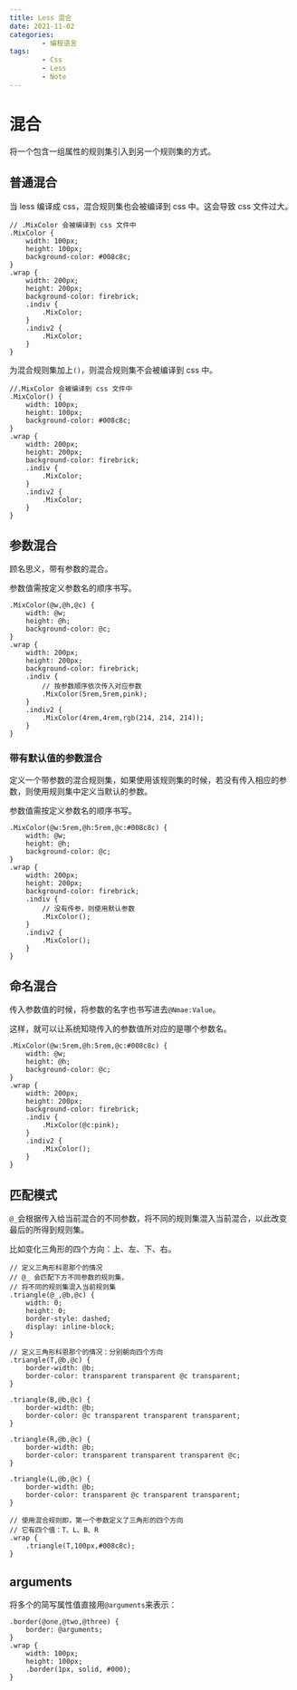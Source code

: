 ```yaml
---
title: Less 混合
date: 2021-11-02
categories:
        - 编程语言
tags:
        - Css
        - Less
        - Note
---
```


# 混合

将一个包含一组属性的规则集引入到另一个规则集的方式。

## 普通混合

当 less 编译成 css，混合规则集也会被编译到 css 中。这会导致 css 文件过大。

```less
// .MixColor 会被编译到 css 文件中
.MixColor {
	width: 100px;
	height: 100px;
	background-color: #008c8c;
}
.wrap {
	width: 200px;
	height: 200px;
	background-color: firebrick;
	.indiv {
		.MixColor;
	}
	.indiv2 {
		.MixColor;
	}
}
```

为混合规则集加上`()`，则混合规则集不会被编译到 css 中。

```less
//.MixColor 会被编译到 css 文件中
.MixColor() {
	width: 100px;
	height: 100px;
	background-color: #008c8c;
}
.wrap {
	width: 200px;
	height: 200px;
	background-color: firebrick;
	.indiv {
		.MixColor;
	}
	.indiv2 {
		.MixColor;
	}
}
```

## 参数混合

顾名思义，带有参数的混合。

参数值需按定义参数名的顺序书写。

```less
.MixColor(@w,@h,@c) {
	width: @w;
	height: @h;
	background-color: @c;
}
.wrap {
	width: 200px;
	height: 200px;
	background-color: firebrick;
	.indiv {
		// 按参数顺序依次传入对应参数
		.MixColor(5rem,5rem,pink);
	}
	.indiv2 {
		.MixColor(4rem,4rem,rgb(214, 214, 214));
	}
}
```

### 带有默认值的参数混合

定义一个带参数的混合规则集，如果使用该规则集的时候，若没有传入相应的参数，则使用规则集中定义当默认的参数。

参数值需按定义参数名的顺序书写。

```less
.MixColor(@w:5rem,@h:5rem,@c:#008c8c) {
	width: @w;
	height: @h;
	background-color: @c;
}
.wrap {
	width: 200px;
	height: 200px;
	background-color: firebrick;
	.indiv {
		// 没有传参，则使用默认参数
		.MixColor();
	}
	.indiv2 {
		.MixColor();
	}
}
```

## 命名混合

传入参数值的时候，将参数的名字也书写进去`@Nmae:Value`。

这样，就可以让系统知晓传入的参数值所对应的是哪个参数名。

```less
.MixColor(@w:5rem,@h:5rem,@c:#008c8c) {
	width: @w;
	height: @h;
	background-color: @c;
}
.wrap {
	width: 200px;
	height: 200px;
	background-color: firebrick;
	.indiv {
		.MixColor(@c:pink);
	}
	.indiv2 {
		.MixColor();
	}
}
```

## 匹配模式

`@_`会根据传入给当前混合的不同参数，将不同的规则集混入当前混合，以此改变最后的所得到规则集。

比如变化三角形的四个方向：上、左、下、右。

```less
// 定义三角形科恩那个的情况
// @_ 会匹配下方不同参数的规则集，
// 将不同的规则集混入当前规则集
.triangle(@_,@b,@c) {
	width: 0;
	height: 0;
	border-style: dashed;
	display: inline-block;
}

// 定义三角形科恩那个的情况：分别朝向四个方向
.triangle(T,@b,@c) {
	border-width: @b;
	border-color: transparent transparent @c transparent;
}

.triangle(B,@b,@c) {
	border-width: @b;
	border-color: @c transparent transparent transparent;
}

.triangle(R,@b,@c) {
	border-width: @b;
	border-color: transparent transparent transparent @c;
}

.triangle(L,@b,@c) {
	border-width: @b;
	border-color: transparent @c transparent transparent;
}

// 使用混合规则即，第一个参数定义了三角形的四个方向
// 它有四个值：T、L、B、R
.wrap {
	.triangle(T,100px,#008c8c);
}
```

## arguments

将多个的简写属性值直接用`@arguments`来表示：

```less
.border(@one,@two,@three) {
	border: @arguments;
}
.wrap {
	width: 100px;
	height: 100px;
	.border(1px, solid, #000);
}
```

